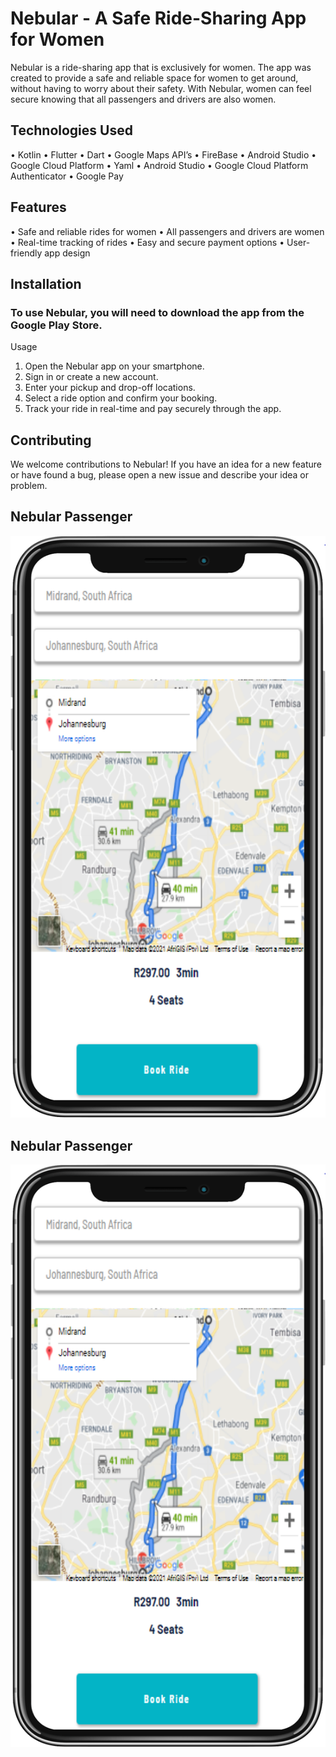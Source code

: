 # Nebular - A Safe Ride-Sharing App for Women
Nebular is a ride-sharing app that is exclusively for women. The app was created to provide a safe and reliable space for women to get around, without having to worry about their safety. With Nebular, women can feel secure knowing that all passengers and drivers are also women.


## Technologies Used
•	Kotlin
•	Flutter
•	Dart
•	Google Maps API’s
•	FireBase
•	Android Studio
•	Google Cloud Platform
•	Yaml
•	Android Studio
•	Google Cloud Platform Authenticator
•	Google Pay


## Features
•	Safe and reliable rides for women
•	All passengers and drivers are women
•	Real-time tracking of rides
•	Easy and secure payment options
•	User-friendly app design


## Installation
### To use Nebular, you will need to download the app from the Google Play Store.
Usage
1.	Open the Nebular app on your smartphone.
2.	Sign in or create a new account.
3.	Enter your pickup and drop-off locations.
4.	Select a ride option and confirm your booking.
5.	Track your ride in real-time and pay securely through the app.


## Contributing
We welcome contributions to Nebular! If you have an idea for a new feature or have found a bug, please open a new issue and describe your idea or problem.

## Nebular Passenger
![## Nebular Passenger](/images/Nebular%20Passenger.png "Screen Short of The passenger side Demo")



## Nebular Passenger

![## Nebular Driver](/images/Nebular%20Passenger.png "Screen Short of The Driver side Demo")